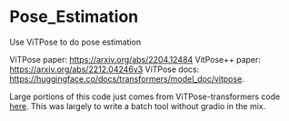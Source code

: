 # Pose_Estimation

Use ViTPose to do pose estimation

ViTPose paper: https://arxiv.org/abs/2204.12484
VitPose++ paper: https://arxiv.org/abs/2212.04246v3
ViTPose docs: https://huggingface.co/docs/transformers/model_doc/vitpose.

Large portions of this code just comes from ViTPose-transformers code [here](https://huggingface.co/spaces/hysts/ViTPose-transformers/blob/main/app.py). This was largely to write a batch tool without gradio in the mix.